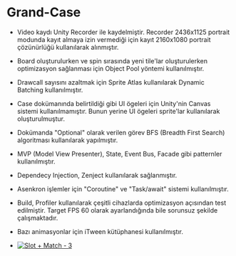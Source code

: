 # Grand-Case
- Video kaydı Unity Recorder ile kaydelmiştir. Recorder 2436x1125 portrait modunda kayıt almaya izin vermediği için kayıt 2160x1080 portrait çözünürlüğü kullanılarak alınmıştır.

- Board oluşturulurken ve spin sırasında yeni tile'lar oluşturulerken optimizasyon sağlanması için Object Pool yöntemi kullanılmıştır.

- Drawcall sayısını azaltmak için Sprite Atlas kullanılarak Dynamic Batching kullanılmıştır.
- Case dokümanında belirtildiği gibi UI ögeleri için Unity'nin Canvas sistemi kullanılmamıştır. Bunun yerine UI ögeleri sprite'lar kullanılarak oluşturulmuştur.
- Dokümanda "Optional" olarak verilen görev  BFS (Breadth First Search) algoritması kullanılarak yapılmıştır.
- MVP (Model View Presenter), State, Event Bus, Facade gibi patternler kullanılmıştır.
- Dependecy Injection, Zenject kullanılarak sağlanmıştır.
- Asenkron işlemler için "Coroutine" ve "Task/await" sistemi kullanılmıştır.
- Build, Profiler kullanılarak çeşitli cihazlarda optimizasyon açısından test edilmiştir. Target FPS 60 olarak ayarlandığında bile sorunsuz şekilde çalışmaktadır.
- Bazı animasyonlar için iTween kütüphanesi kullanılmıştır.

- [![ Slot + Match - 3 ](https://markdown-videos-api.jorgenkh.no/youtube/KEkrrl8C0dA)](https://youtu.be/KEkrrl8C0dA)

